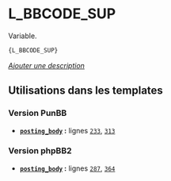 # L_BBCODE_SUP


Variable.

```html
{L_BBCODE_SUP}
```

[*Ajouter une description*](https://fa-tvars.appspot.com/var/L_BBCODE_SUP)

## Utilisations dans les templates

### Version PunBB
* __[`posting_body`](../tpl/var/punbb/posting_body.md#readme) :__ lignes [`233`](../tpl/src/punbb/posting_body.tpl#L233), [`313`](../tpl/src/punbb/posting_body.tpl#L313)

### Version phpBB2
* __[`posting_body`](../tpl/var/subsilver/posting_body.md#readme) :__ lignes [`287`](../tpl/src/subsilver/posting_body.tpl#L287), [`364`](../tpl/src/subsilver/posting_body.tpl#L364)
